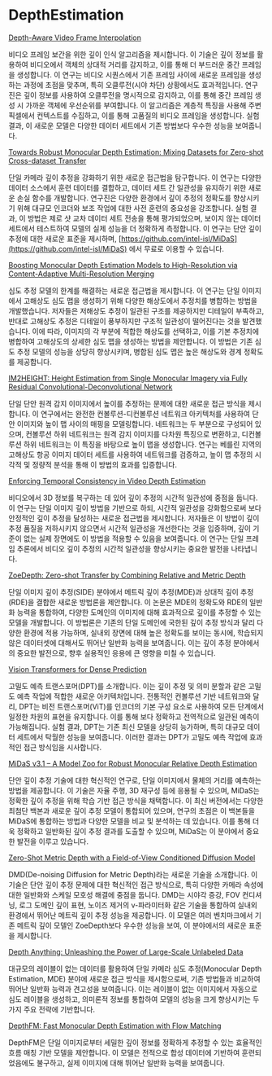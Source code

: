 # DepthEstimation

[Depth-Aware Video Frame Interpolation](3/Depth-Aware%20Video%20Frame%20Interpolation%2013f0deb9050643b3894760c7398562ed)

비디오 프레임 보간을 위한 깊이 인식 알고리즘을 제시합니다. 이 기술은 깊이 정보를 활용하여 비디오에서 객체의 상대적 거리를 감지하고, 이를 통해 더 부드러운 중간 프레임을 생성합니다. 이 연구는 비디오 시퀀스에서 기존 프레임 사이에 새로운 프레임을 생성하는 과정에 초점을 맞추며, 특히 오클루전(시야 차단) 상황에서도 효과적입니다. 연구진은 깊이 정보를 사용하여 오클루전을 명시적으로 감지하고, 이를 통해 중간 프레임 생성 시 가까운 객체에 우선순위를 부여합니다. 이 알고리즘은 계층적 특징을 사용해 주변 픽셀에서 컨텍스트를 수집하고, 이를 통해 고품질의 비디오 프레임을 생성합니다. 실험 결과, 이 새로운 모델은 다양한 데이터 세트에서 기존 방법보다 우수한 성능을 보여줍니다.

[Towards Robust Monocular Depth Estimation: Mixing Datasets for Zero-shot Cross-dataset Transfer](3/Towards%20Robust%20Monocular%20Depth%20Estimation%20Mixing%20D%200d93469a68bf4460898b11b588ad25ed)

단일 카메라 깊이 추정을 강화하기 위한 새로운 접근법을 탐구합니다. 이 연구는 다양한 데이터 소스에서 훈련 데이터를 결합하고, 데이터 세트 간 일관성을 유지하기 위한 새로운 손실 함수를 개발합니다. 연구진은 다양한 환경에서 깊이 추정의 정확도를 향상시키기 위해 대규모 인코더와 보조 작업에 대한 사전 훈련의 중요성을 강조합니다. 실험 결과, 이 방법은 제로 샷 교차 데이터 세트 전송을 통해 평가되었으며, 보이지 않는 데이터 세트에서 테스트하여 모델의 실제 성능을 더 정확하게 측정합니다. 이 연구는 단안 깊이 추정에 대한 새로운 표준을 제시하며, [https://github.com/intel-isl/MiDaS](https://github.com/intel-isl/MiDaS) 에서 무료로 이용할 수 있습니다.

[Boosting Monocular Depth Estimation Models to High-Resolution via Content-Adaptive Multi-Resolution Merging](3/Boosting%20Monocular%20Depth%20Estimation%20Models%20to%20High%20f8799b5dfe374f7583324a0ba79c1101)

심도 추정 모델의 한계를 해결하는 새로운 접근법을 제시합니다. 이 연구는 단일 이미지에서 고해상도 심도 맵을 생성하기 위해 다양한 해상도에서 추정치를 병합하는 방법을 개발했습니다. 저자들은 저해상도 추정이 일관된 구조를 제공하지만 디테일이 부족하고, 반대로 고해상도 추정은 디테일이 풍부하지만 구조적 일관성이 떨어진다는 것을 발견했습니다. 이에 따라, 이미지의 각 부분에 적합한 해상도를 선택하고, 이를 기본 추정치에 병합하여 고해상도의 상세한 심도 맵을 생성하는 방법을 제안합니다. 이 방법은 기존 심도 추정 모델의 성능을 상당히 향상시키며, 병합된 심도 맵은 높은 해상도와 경계 정확도를 제공합니다.

[IM2HEIGHT: Height Estimation from Single Monocular Imagery via Fully Residual Convolutional-Deconvolutional Network](3/IM2HEIGHT%20Height%20Estimation%20from%20Single%20Monocular%20%2086332c9e6cb2414ab8dec4954f1cfacf)

단일 단안 원격 감지 이미지에서 높이를 추정하는 문제에 대한 새로운 접근 방식을 제시합니다. 이 연구에서는 완전한 컨볼루션-디컨볼루션 네트워크 아키텍처를 사용하여 단안 이미지와 높이 맵 사이의 매핑을 모델링합니다. 네트워크는 두 부분으로 구성되어 있으며, 컨볼루션 하위 네트워크는 원격 감지 이미지를 다차원 특징으로 변환하고, 디컨볼루션 하위 네트워크는 이 특징을 바탕으로 높이 맵을 생성합니다. 연구는 베를린 지역의 고해상도 항공 이미지 데이터 세트를 사용하여 네트워크를 검증하고, 높이 맵 추정의 시각적 및 정량적 분석을 통해 이 방법의 효과를 입증합니다.

[Enforcing Temporal Consistency in Video Depth Estimation](3/Enforcing%20Temporal%20Consistency%20in%20Video%20Depth%20Esti%20326766c09fa949c6acfced2e17cc7f17)

비디오에서 3D 정보를 복구하는 데 있어 깊이 추정의 시간적 일관성에 중점을 둡니다. 이 연구는 단일 이미지 깊이 방법을 기반으로 하되, 시간적 일관성을 강화함으로써 보다 안정적인 깊이 추정을 달성하는 새로운 접근법을 제시합니다. 저자들은 이 방법이 깊이 추정 품질을 저하시키지 않으면서 시간적 일관성을 개선한다는 것을 입증하며, 깊이 기준이 없는 실제 장면에도 이 방법을 적용할 수 있음을 보여줍니다. 이 연구는 단일 프레임 추론에서 비디오 깊이 추정의 시간적 일관성을 향상시키는 중요한 발전을 나타냅니다.

[ZoeDepth: Zero-shot Transfer by Combining Relative and Metric Depth](3/ZoeDepth%20Zero-shot%20Transfer%20by%20Combining%20Relative%20%20d443ea562ca54766889cfbf116a31b65)

단일 이미지 깊이 추정(SIDE) 분야에서 메트릭 깊이 추정(MDE)과 상대적 깊이 추정(RDE)을 결합한 새로운 방법론을 제안합니다. 이 논문은 MDE의 정확도와 RDE의 일반화 능력을 통합하여, 다양한 도메인의 이미지에 대해 효과적으로 깊이를 추정할 수 있는 모델을 개발합니다. 이 방법론은 기존의 단일 도메인에 국한된 깊이 추정 방식과 달리 다양한 환경에 적용 가능하며, 실내외 장면에 대해 높은 정확도를 보이는 동시에, 학습되지 않은 데이터셋에 대해서도 뛰어난 일반화 능력을 보여줍니다. 이는 깊이 추정 분야에서의 중요한 발전으로, 향후 실용적인 응용에 큰 영향을 미칠 수 있습니다.

[Vision Transformers for Dense Prediction](3/Vision%20Transformers%20for%20Dense%20Prediction%2010797514596c475fa59fbfdd5cb78e40)

고밀도 예측 트랜스포머(DPT)를 소개합니다. 이는 깊이 추정 및 의미 분할과 같은 고밀도 예측 작업에 적합한 새로운 아키텍처입니다. 전통적인 컨볼루션 기반 네트워크와 달리, DPT는 비전 트랜스포머(ViT)를 인코더의 기본 구성 요소로 사용하여 모든 단계에서 일정한 차원의 표현을 유지합니다. 이를 통해 보다 정확하고 전역적으로 일관된 예측이 가능해집니다. 실험 결과, DPT는 기존 최신 모델을 상당히 능가하며, 특히 대규모 데이터 세트에서 탁월한 성능을 보여줍니다. 이러한 결과는 DPT가 고밀도 예측 작업에 효과적인 접근 방식임을 시사합니다.

[MiDaS v3.1 – A Model Zoo for Robust Monocular Relative Depth Estimation](3/MiDaS%20v3%201%20%E2%80%93%20A%20Model%20Zoo%20for%20Robust%20Monocular%20Rela%203fedd3daf3974d96acb2d0d542959877)

단안 깊이 추정 기술에 대한 혁신적인 연구로, 단일 이미지에서 물체의 거리를 예측하는 방법을 제공합니다. 이 기술은 자율 주행, 3D 재구성 등에 응용될 수 있으며, MiDaS는 정확한 깊이 추정을 위해 학습 기반 접근 방식을 채택합니다. 이 최신 버전에서는 다양한 최첨단 백본과 새로운 깊이 추정 모델이 통합되어 있으며, 연구의 초점은 이 백본들을 MiDaS에 통합하는 방법과 다양한 모델을 비교 및 분석하는 데 있습니다. 이를 통해 더욱 정확하고 일반화된 깊이 추정 결과를 도출할 수 있으며, MiDaS는 이 분야에서 중요한 발전을 이루고 있습니다.

[Zero-Shot Metric Depth with a Field-of-View Conditioned Diffusion Model](3/Zero-Shot%20Metric%20Depth%20with%20a%20Field-of-View%20Condit%201150761a6e134402a570ec44c6b73633)

DMD(De-noising Diffusion for Metric Depth)라는 새로운 기술을 소개합니다. 이 기술은 단안 깊이 추정 문제에 대한 혁신적인 접근 방식으로, 특히 다양한 카메라 속성에 대한 일반화와 스케일 모호성 해결에 중점을 둡니다. DMD는 시야각 증강, FOV 컨디셔닝, 로그 도메인 깊이 표현, 노이즈 제거의 v-파라미터화 같은 기술을 통합하여 실내외 환경에서 뛰어난 메트릭 깊이 추정 성능을 제공합니다. 이 모델은 여러 벤치마크에서 기존 메트릭 깊이 모델인 ZoeDepth보다 우수한 성능을 보여, 이 분야에서의 새로운 표준을 제시합니다.

[Depth Anything: Unleashing the Power of Large-Scale Unlabeled Data](3/Depth%20Anything%20Unleashing%20the%20Power%20of%20Large-Scale%203bd6dbacc1644cae86d71a065b9a3e9c)

대규모의 레이블이 없는 데이터를 활용하여 단일 카메라 심도 추정(Monocular Depth Estimation, MDE) 분야에 새로운 접근 방식을 제시함으로써, 기존 방법들과 비교하여 뛰어난 일반화 능력과 견고성을 보여줍니다. 이는 레이블이 없는 이미지에서 자동으로 심도 레이블을 생성하고, 의미론적 정보를 통합하여 모델의 성능을 크게 향상시키는 두 가지 주요 전략에 기반합니다.

[DepthFM: Fast Monocular Depth Estimation with Flow Matching](3/DepthFM%20Fast%20Monocular%20Depth%20Estimation%20with%20Flow%20%2016ada3dba3264b37bffc52c4c58c1e58)

DepthFM은 단일 이미지로부터 세밀한 깊이 정보를 정확하게 추정할 수 있는 효율적인 흐름 매칭 기반 모델을 제안합니다. 이 모델은 전적으로 합성 데이터에 기반하여 훈련되었음에도 불구하고, 실제 이미지에 대해 뛰어난 일반화 능력을 보여줍니다.